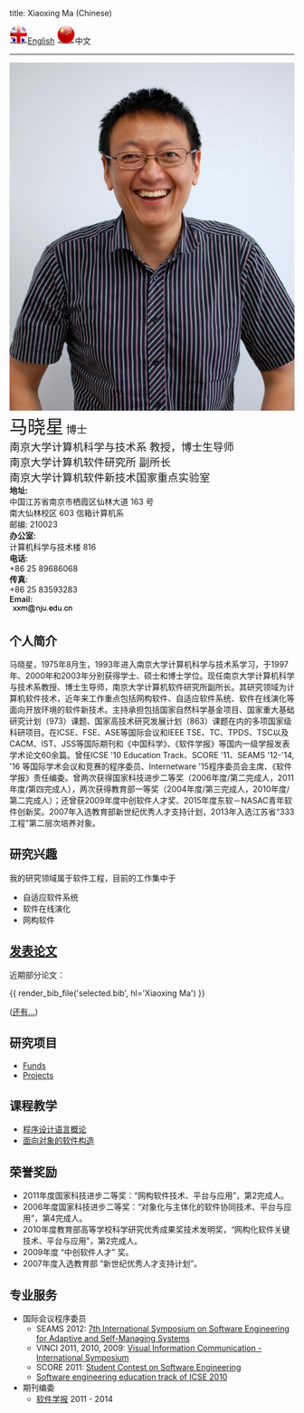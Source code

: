 title: Xiaoxing Ma (Chinese)

<a href="../"><img width="32" alt="" src="../static/uk-icon-small.png" />English</a>
<img width="32" alt="" src="../static/china-icon-small.png" />中文

<hr/>

<div class="news-body">
    <div class="row gutter k-equal-height"><!-- row -->
        <div class="col-lg-3 col-md-4 col-sm-12">
            <img src="../static/xxm-happy.jpg" alt="Xiaoxing Ma" class="aligncenter" />
        </div>
        <div class="col-lg-9 col-md-8 col-sm-12">
            <div class="row gutter k-equal-height"><!-- nesting row -->
                <div class="col-lg-12">
                    <span style="font-size:24pt">马晓星</span> <span style="font-size:14pt">博士</span>
                </div>
            </div><!-- nesting row end -->
            <div class="row gutter k-equal-height"><!-- nesting row -->
                <div class="col-lg-12">
                    <span style="font-size:14pt">南京大学计算机科学与技术系 教授，博士生导师</span>
                </div>
            </div><!-- nesting row end -->
            <div class="row gutter k-equal-height"><!-- nesting row -->
                <div class="col-lg-12">
                    <span style="font-size:14pt">南京大学计算机软件研究所 副所长</span>
                </div>
            </div><!-- nesting row end -->
            <div class="row gutter k-equal-height"><!-- nesting row -->
                <div class="col-lg-12">
                    <span style="font-size:14pt">南京大学计算机软件新技术国家重点实验室</span>
                </div>
            </div><!-- nesting row end -->
            <div class="row gutter k-equal-height"><!-- nesting row -->
                <div class="col-lg-1 col-md-2 col-sm-12">
                    <span style="font-weight: 600;">地址:</span>
                </div>
                <div class="col-lg-11 col-md-10 col-sm-12">
                    <div clas="row">
                        <div class="col-lg-12">
                            中国江苏省南京市栖霞区仙林大道 163 号
                        </div>
                    </div>
                    <div clas="row">
                        <div class="col-lg-12">
                            南大仙林校区 603 信箱计算机系
                        </div>
                    </div>
                    <div clas="row">
                        <div class="col-lg-12">
                            邮编: 210023
                        </div>
                    </div>
                </div>
            </div><!-- nesting row end -->
            <div class="row gutter k-equal-height"><!-- nesting row -->
                <div class="col-lg-1 col-md-2 col-sm-12" style="padding-right: 0;">
                    <span style="font-weight: 600;">办公室:</span>
                </div>
                <div class="col-lg-11 col-md-10 col-sm-12">
                    <div clas="row">
                        <div class="col-lg-12">
                            计算机科学与技术楼 816
                        </div>
                    </div>
                </div>
            </div><!-- nesting row end -->
            <div class="row gutter k-equal-height"><!-- nesting row -->
                <div class="col-lg-1 col-md-2 col-sm-12">
                    <span style="font-weight: 600;">电话:</span>
                </div>
                <div class="col-lg-11 col-md-10 col-sm-12">
                    <div clas="row">
                        <div class="col-lg-12">
                            +86 25 89686068
                        </div>
                    </div>
                </div>
            </div><!-- nesting row end -->
            <div class="row gutter k-equal-height"><!-- nesting row -->
                <div class="col-lg-1 col-md-2 col-sm-12">
                    <span style="font-weight: 600;">传真:</span>
                </div>
                <div class="col-lg-11 col-md-10 col-sm-12">
                    <div clas="row">
                        <div class="col-lg-12">
                            +86 25 83593283
                        </div>
                    </div>
                </div>
            </div><!-- nesting row end -->
            <div class="row gutter k-equal-height"><!-- nesting row -->
                <div class="col-lg-1 col-md-2 col-sm-12">
                    <span style="font-weight: 600;">Email:</span>
                </div>
                <div class="col-lg-11 col-md-10 col-sm-12">
                    <div clas="row">
                        <div class="col-lg-12">
                            <img src="../static/email_nju.gif"/>
                        </div>
                    </div>
                </div>
            </div><!-- nesting row end -->
        </div>
    </div><!-- row end -->
</div>

## 个人简介
马晓星，1975年8月生，1993年进入南京大学计算机科学与技术系学习，于1997年、2000年和2003年分别获得学士、硕士和博士学位。现任南京大学计算机科学与技术系教授、博士生导师，南京大学计算机软件研究所副所长。其研究领域为计算机软件技术，近年来工作重点包括网构软件、自适应软件系统、软件在线演化等面向开放环境的软件新技术。主持承担包括国家自然科学基金项目、国家重大基础研究计划（973）课题、国家高技术研究发展计划（863）课题在内的多项国家级科研项目。在ICSE、FSE、ASE等国际会议和IEEE  TSE、TC、TPDS、TSC以及CACM、IST、JSS等国际期刊和《中国科学》、《软件学报》等国内一级学报发表学术论文60余篇。曾任ICSE '10  Education Track、SCORE '11、SEAMS '12-'14, '16 等国际学术会议和竞赛的程序委员、Internetware  '15程序委员会主席、《软件学报》责任编委。曾两次获得国家科技进步二等奖（2006年度/第二完成人，2011年度/第四完成人），两次获得教育部一等奖（2004年度/第三完成人，2010年度/第二完成人）；还曾获2009年度中创软件人才奖、2015年度东软－NASAC青年软件创新奖。2007年入选教育部新世纪优秀人才支持计划，2013年入选江苏省“333工程”第二层次培养对象。

## 研究兴趣
我的研究领域属于软件工程，目前的工作集中于

* 自适应软件系统
* 软件在线演化
* 网构软件

## [发表论文](../publications)
近期部分论文：

{{ render_bib_file('selected.bib', hl='Xiaoxing Ma') }}


([还有...](../publications))

## 研究项目
* [Funds](../funds)
* [Projects](../projects)

## 课程教学
* [程序设计语言概论](../copl)
* [面向对象的软件构造](../oot2007)



## 荣誉奖励
* 2011年度国家科技进步二等奖：“网构软件技术、平台与应用”，第2完成人。
* 2006年度国家科技进步二等奖：“对象化与主体化的软件协同技术、平台与应用”，第4完成人。
* 2010年度教育部高等学校科学研究优秀成果奖技术发明奖，“网构化软件关键技术、平台与应用”，第2完成人。
* 2009年度 “中创软件人才” 奖。
* 2007年度入选教育部 “新世纪优秀人才支持计划”。

## 专业服务

* 国际会议程序委员
   * SEAMS 2012: [7th International Symposium on Software Engineering for Adaptive and Self-Managing Systems](http://www.seams2012.cs.uvic.ca/)
   * VINCI 2011, 2010, 2009: [Visual Information Communication - International Symposium](http://www.cse.ust.hk/vinci2011/)
   * SCORE 2011: [Student Contest on Software Engineering](http://score-contest.org/2011/)
   * [Software engineering education track of ICSE 2010](http://www.sbs.co.za/ICSE2010/3-EVENTS/_TRACKS/ICSE2010_SE-EDUCATION.html)
* 期刊编委
   * [软件学报](http://www.jos.org.cn)  2011 - 2014

<!-- Maintained by [Xiaoxing Ma](/people/xiaoxingma) Last updated 2014-02-12 --->
